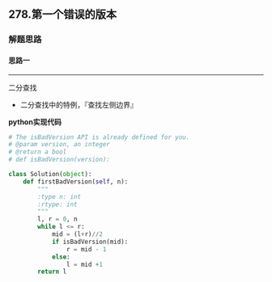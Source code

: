 ## 278.第一个错误的版本
### 解题思路
#### 思路一

****
二分查找

- 二分查找中的特例，『查找左侧边界』

**python实现代码**
```python
# The isBadVersion API is already defined for you.
# @param version, an integer
# @return a bool
# def isBadVersion(version):

class Solution(object):
    def firstBadVersion(self, n):
        """
        :type n: int
        :rtype: int
        """
        l, r = 0, n
        while l <= r:
            mid = (l+r)//2
            if isBadVersion(mid):
                r = mid - 1
            else:
                l = mid +1
        return l

```

